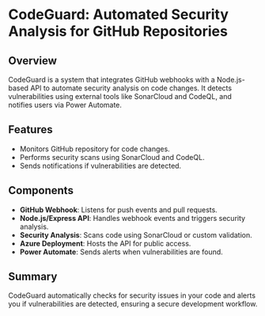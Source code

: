 # CodeGuard: Automated Security Analysis for GitHub Repositories

## Overview
CodeGuard is a system that integrates GitHub webhooks with a Node.js-based API to automate security analysis on code changes. It detects vulnerabilities using external tools like SonarCloud and CodeQL, and notifies users via Power Automate.

## Features
- Monitors GitHub repository for code changes.
- Performs security scans using SonarCloud and CodeQL.
- Sends notifications if vulnerabilities are detected.

## Components
- **GitHub Webhook**: Listens for push events and pull requests.
- **Node.js/Express API**: Handles webhook events and triggers security analysis.
- **Security Analysis**: Scans code using SonarCloud or custom validation.
- **Azure Deployment**: Hosts the API for public access.
- **Power Automate**: Sends alerts when vulnerabilities are found.

## Summary
CodeGuard automatically checks for security issues in your code and alerts you if vulnerabilities are detected, ensuring a secure development workflow.

